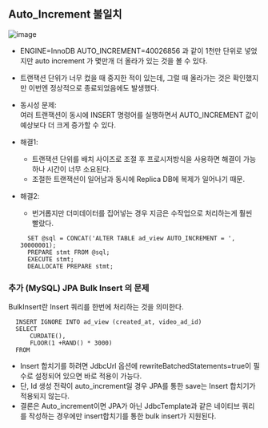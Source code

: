 ## Auto_Increment 불일치

![image](https://github.com/user-attachments/assets/afd4135d-51f4-4511-8516-8bdad9acd865)
- ENGINE=InnoDB AUTO_INCREMENT=40026856 과 같이
   1천만 단위로 넣었지만 auto increment 가 몇만개 더 올라가 있는 것을 볼 수 있다.
- 트랜잭션 단위가 너무 컸을 때 중지한 적이 있는데, 그럴 때 올라가는 것은 확인했지만 이번엔 정상적으로 종료되었음에도 발생했다.

- 동시성 문제:   
여러 트랜잭션이 동시에 INSERT 명령어를 실행하면서 AUTO_INCREMENT 값이 예상보다 더 크게 증가할 수 있다.


- 해결1:
  - 트랜잭션 단위를 배치 사이즈로 조절 후 프로시저방식을 사용하면 해결이 가능하나 시간이 너무 소요된다.
  - 조절한 트랜잭션이 일어남과 동시에 Replica DB에 복제가 일어나기 때문.
   
- 해결2:
   - 번거롭지만 더미데이터를 집어넣는 경우 지금은 수작업으로 처리하는게 훨씬 빨랐다.
    ```
      SET @sql = CONCAT('ALTER TABLE ad_view AUTO_INCREMENT = ', 30000001);
      PREPARE stmt FROM @sql;
      EXECUTE stmt;
      DEALLOCATE PREPARE stmt;
    ```




### 추가 (MySQL) JPA Bulk Insert 의 문제
BulkInsert란 Insert 쿼리를 한번에 처리하는 것을 의미한다.   
```
  INSERT IGNORE INTO ad_view (created_at, video_ad_id)
  SELECT
      CURDATE(),
      FLOOR(1 +RAND() * 3000)
  FROM
```
- Insert 합치기를 하려면 JdbcUrl 옵션에 rewriteBatchedStatements=true이 필수로 설정되어 있으면 바로 적용이 가능다.
- 단, Id 생성 전략이 auto_increment일 경우 JPA를 통한 save는 Insert 합치기가 적용되지 않는다.
- 결론은 Auto_increment이면 JPA가 아닌 JdbcTemplate과 같은 네이티브 쿼리를 작성하는 경우에만 insert합치기를 통한 bulk insert가 지원된다.
